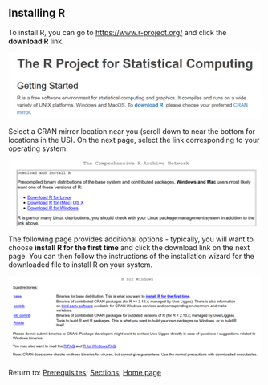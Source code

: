 ## Installing R

To install R, you can go to <https://www.r-project.org/> and click the **download R** link.

<img src="I0008_R_project_download_R.png" alt="R project webpage" width="640"/>

Select a CRAN mirror location near you (scroll down to near the bottom for locations in the US). On the next page, select the link corresponding to your operating system.

<img src="I0009_download_R_different_OS.png" alt="OS selection" width="640"/>

The following page provides additional options - typically, you will want to choose **install R for the first time** and click the download link on the next page. You can then follow the instructions of the installation wizard for the downloaded file to install R on your system.

<img src="I0010_download_R_options.png" alt="Download page" width="640"/>

Return to:
[Prerequisites](C01_P000_Prerequisites.md);
[Sections](C00_P002_Chapters.md);
[Home page](https://rettopnivek.github.io/R_training/)
